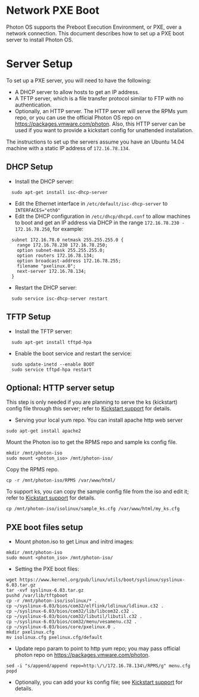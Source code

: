 # Network PXE Boot

Photon OS supports the Preboot Execution Environment, or PXE, over a network connection. This document describes how to set up a PXE boot server to install Photon OS.

# Server Setup

To set up a PXE server, you will need to have the following:

* A DHCP server to allow hosts to get an IP address.
* A TFTP server, which is a file transfer protocol similar to FTP with no authentication.
* Optionally, an HTTP server. The HTTP server will serve the RPMs yum repo, or you can use the official Photon OS repo on https://packages.vmware.com/photon. Also, this HTTP server can be used if you want to provide a kickstart config for unattended installation.

The instructions to set up the servers assume you have an Ubuntu 14.04 machine with a static IP address of `172.16.78.134`.

## DHCP Setup
* Install the DHCP server:
```
  sudo apt-get install isc-dhcp-server
```
* Edit the Ethernet interface in `/etc/default/isc-dhcp-server` to `INTERFACES="eth0"`
* Edit the DHCP configuration in `/etc/dhcp/dhcpd.conf` to allow machines to boot and get an IP address via DHCP in the range `172.16.78.230 - 172.16.78.250`, for example:
```
  subnet 172.16.78.0 netmask 255.255.255.0 {
    range 172.16.78.230 172.16.78.250;
    option subnet-mask 255.255.255.0;
    option routers 172.16.78.134;
    option broadcast-address 172.16.78.255;
    filename "pxelinux.0";
    next-server 172.16.78.134;
  }

```
* Restart the DHCP server: 
```
  sudo service isc-dhcp-server restart
```

## TFTP Setup
* Install the TFTP server:
```
  sudo apt-get install tftpd-hpa
```
* Enable the boot service and restart the service:
```
  sudo update-inetd --enable BOOT
  sudo service tftpd-hpa restart
```

## Optional: HTTP server setup

This step is only needed if you are planning to serve the ks (kickstart) config file through this server; refer to [Kickstart support](kickstart.md) for details.
* Serving your local yum repo.
You can install apache http web server
```
sudo apt-get install apache2
```
Mount the Photon iso to get the RPMS repo and sample ks config file.
```
mkdir /mnt/photon-iso
sudo mount <photon_iso> /mnt/photon-iso/
```
Copy the RPMS repo.
```
cp -r /mnt/photon-iso/RPMS /var/www/html/
```
To support ks, you can copy the sample config file from the iso and edit it; refer to [Kickstart support](kickstart.md) for details.
```
cp /mnt/photon-iso/isolinux/sample_ks.cfg /var/www/html/my_ks.cfg
```

## PXE boot files setup
* Mount photon.iso to get Linux and initrd images:
```
mkdir /mnt/photon-iso
sudo mount <photon_iso> /mnt/photon-iso/
```
* Setting the PXE boot files:
```
wget https://www.kernel.org/pub/linux/utils/boot/syslinux/syslinux-6.03.tar.gz
tar -xvf syslinux-6.03.tar.gz
pushd /var/lib/tftpboot
cp -r /mnt/photon-iso/isolinux/* .
cp ~/syslinux-6.03/bios/com32/elflink/ldlinux/ldlinux.c32 .
cp ~/syslinux-6.03/bios/com32/lib/libcom32.c32 .
cp ~/syslinux-6.03/bios/com32/libutil/libutil.c32 .
cp ~/syslinux-6.03/bios/com32/menu/vesamenu.c32 .
cp ~/syslinux-6.03/bios/core/pxelinux.0 .
mkdir pxelinux.cfg
mv isolinux.cfg pxelinux.cfg/default
```
* Update repo param to point to http yum repo; you may pass official photon repo on https://packages.vmware.com/photon.
```
sed -i "s/append/append repo=http:\/\/172.16.78.134\/RPMS/g" menu.cfg
popd
```
* Optionally, you can add your ks config file; see [Kickstart support](kickstart.md) for details.

